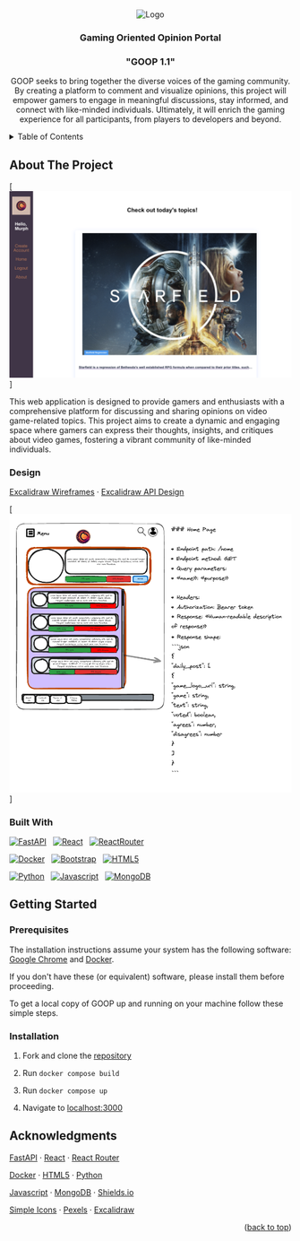 <a name="readme-top"></a>

<!-- PROJECT LOGO -->
<br />
<div align="center">
    <img src="https://imgur.com/tCGZNdq.jpg" alt="Logo" width="80" height="80">

<h3 align="center">Gaming Oriented Opinion Portal</h3>
<h3 align="center">"GOOP 1.1"</h3>

  <p align="center">
    GOOP seeks to bring together the diverse voices of the gaming community. By creating a platform to comment and visualize opinions, this project will empower gamers to engage in meaningful discussions, stay informed, and connect with like-minded individuals. Ultimately, it will enrich the gaming experience for all participants, from players to developers and beyond.
</div>

<!-- TABLE OF CONTENTS -->
<details>
  <summary>Table of Contents</summary>
  <ol>
    <li>
      <a href="#about-the-project">About The Project</a>
      <ul>
      <li><a href="#design">Design</a></li>
        <li><a href="#built-with">Built With</a></li>
      </ul>
    </li>
    <li>
      <a href="#getting-started">Getting Started</a>
      <ul>
        <li><a href="#prerequisites">Prerequisites</a></li>
        <li><a href="#installation">Installation</a></li>
      </ul>
    </li>
    <li><a href="#acknowledgments">Acknowledgments</a></li>
  </ol>
</details>

<!-- ABOUT THE PROJECT -->

## About The Project

[![Project Name Screen Shot][project-screenshot]]

This web application is designed to provide gamers and enthusiasts with a comprehensive platform for discussing and sharing opinions on video game-related topics. This project aims to create a dynamic and engaging space where gamers can express their thoughts, insights, and critiques about video games, fostering a vibrant community of like-minded individuals.

### Design

[Excalidraw Wireframes](https://excalidraw.com/#room=a9a88add792be319a12e,iKu_RzqauWQ8NNKoFicpYw) · [Excalidraw API Design](https://excalidraw.com/#room=a9a88add792be319a12e,iKu_RzqauWQ8NNKoFicpYw)

[![endpoints-screenshot]]

### Built With

[![FastAPI][Fastapi.tiangolo.com]][Fastapi-url] &nbsp; [![React][React.js]][React-url] &nbsp; [![ReactRouter][ReactRouter.com]][ReactRouter-url]

[![Docker][Docker.com]][Docker-url] &nbsp; [![Bootstrap][Bootstrap.com]][Bootstrap-url] &nbsp; [![HTML5][HTML5.com]][HTML5-url]

[![Python][Python.org]][Python-url] &nbsp; [![Javascript][Javascript.com]][Javascript-url] &nbsp; [![MongoDB][MongoDB.com]][MongoDB-url]

<!-- GETTING STARTED -->

## Getting Started

### Prerequisites

The installation instructions assume your system has the following software: [Google Chrome](https://www.google.com/chrome/) and [Docker](https://www.docker.com/).

If you don't have these (or equivalent) software, please install them before proceeding.

To get a local copy of GOOP up and running on your machine follow these simple steps.

### Installation

1. Fork and clone the [repository](https://gitlab.com/git-gud2000/module3-project-gamma)

2. Run `docker compose build`

3. Run `docker compose up`

4. Navigate to [localhost:3000](http://localhost:3000/)

<!-- ACKNOWLEDGMENTS -->

## Acknowledgments

[FastAPI](https://fastapi.tiangolo.com/) · [React](https://react.dev/) · [React Router](https://reactrouter.com/en/main)

[Docker](https://www.docker.com/) · [HTML5](https://developer.mozilla.org/en-US/docs/Web/HTML) · [Python](https://www.python.org/)

[Javascript](https://developer.mozilla.org/en-US/docs/Web/JavaScript) · [MongoDB](https://www.mongodb.com/) · [Shields.io](https://shields.io/)

[Simple Icons](https://simpleicons.org/) · [Pexels](https://www.pexels.com/) · [Excalidraw](https://excalidraw.com/)

<p align="right">(<a href="#readme-top">back to top</a>)</p>

<!-- MARKDOWN LINKS & IMAGES -->
<!-- https://www.markdownguide.org/basic-syntax/#reference-style-links -->

[project-screenshot]: screenshot.png
[endpoints-screenshot]: goop_endpoints.png
[Fastapi.tiangolo.com]: https://img.shields.io/badge/Fastapi-009688?style=for-the-badge&logo=fastapi&logoColor=white
[FastAPI-url]: https://fastapi.tiangolo.com/
[React.js]: https://img.shields.io/badge/React-61DAFB?style=for-the-badge&logo=react&logoColor=white
[React-url]: https://reactjs.org/
[Bootstrap.com]: https://img.shields.io/badge/Bootstrap-7952B3?style=for-the-badge&logo=bootstrap&logoColor=white
[Bootstrap-url]: https://getbootstrap.com
[Docker.com]: https://img.shields.io/badge/Docker-2496ED?style=for-the-badge&logo=docker&logoColor=white
[Docker-url]: https://www.docker.com/
[HTML5.com]: https://img.shields.io/badge/HTML5-E34F26?style=for-the-badge&logo=html5&logoColor=white
[HTML5-url]: https://developer.mozilla.org/en-US/docs/Web/HTML
[Python.org]: https://img.shields.io/badge/Python-3776AB?style=for-the-badge&logo=python&logoColor=white
[Python-url]: https://www.python.org/
[Javascript.com]: https://img.shields.io/badge/JavaScript-F7DF1E?style=for-the-badge&logo=javascript&logoColor=white
[Javascript-url]: https://developer.mozilla.org/en-US/docs/Web/JavaScript
[MongoDB.com]: https://img.shields.io/badge/MongoDB-%234ea94b.svg?style=for-the-badge&logo=mongodb&logoColor=white
[MongoDB-url]: https://www.mongodb.com/
[ReactRouter.com]: https://img.shields.io/badge/React_Router-CA4245?style=for-the-badge&logo=reactrouter&logoColor=white
[ReactRouter-url]: https://reactrouter.com/en/main

